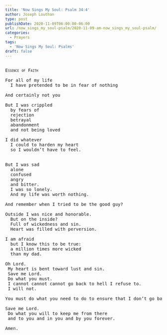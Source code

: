 ```yaml
---
title: 'Now Sings My Soul: Psalm 34:4'
author: Joseph Louthan
type: post
publishDate: 2020-11-09T06:00:00-06:00
url: /now_sings_my_soul-psalm/2020-11-09-am-now_sings_my_soul-psalm/
categories:
  - Prayers
tags:
  - 'Now Sings My Soul: Psalms'
draft: false
---
```

<pre>
<div style="font-variant: small-caps;">
Essence of Faith
</div>
For all of my life
  I have pretended to be in fear of nothing

And certainly not you

But I was crippled
  by fears of
  rejection
  betrayal
  abandonment
  and not being loved

I did whatever
  I could to harden my heart
  so I wouldn’t have to feel.
  

But I was sad
  alone
  confused
  angry
  and bitter.
  I was so lonely.
  And my life was worth nothing.

And remember when I tried to be the good guy? 

Outside I was nice and honorable.
  But on the inside?
  Full of wickedness and sin.
  Heart was filled with perversion.
  
I am afraid
  but I know this to be true:
  a million times more wicked
  than my dad.

Oh Lord.
 My heart is bent toward lust and sin.
 Save me Lord.
 Do what you must.
 I cannot cannot cannot go back to hell I refuse to.
 I will not.

You must do what you need to do to ensure that I don’t go back there.

Save me Lord.
 Do what you will to keep me from there
 and to you and in you and by you forever.

Amen.
</pre>

